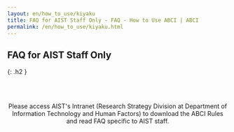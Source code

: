 ```yaml
---
layout: en/how_to_use/kiyaku
title: FAQ for AIST Staff Only - FAQ - How to Use ABCI | ABCI
permalink: /en/how_to_use/kiyaku.html
---
```



## FAQ for AIST Staff Only
{: .h2 }

<br /><br />

<center>
<div class="lead_text">Please access AIST's Intranet (Research Strategy Division at Department of Information Technology and Human Factors) to download the ABCI Rules and read FAQ specific to AIST staff.</div>
</center>
